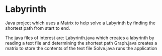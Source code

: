 # Labyrinth
Java project which uses a Matrix to help solve a Labyrinth by finding the shortest path from start to end.

The java files of interest are:
  Labyrinth.java which creates a labyrinth by reading a text file and determining the shortest path
  Graph.java creates a matrix to store the contents of the text file
  Solve.java runs the application
